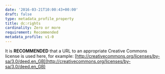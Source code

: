```yaml
---
date: '2016-03-21T10:00:43+00:00'
draft: false
type: metadata_profile_property
title: dc:rights
cardinality: Zero or more
requirement: Recommended
metadata_profile: v1-0
---
```

It is **RECOMMENDED** that a URL to an appropriate Creative Commons license is used here, for example: [http://creativecommons.org/licenses/by-sa/3.0/deed.en_GB](http://creativecommons.org/licenses/by-sa/3.0/deed.en_GB)

